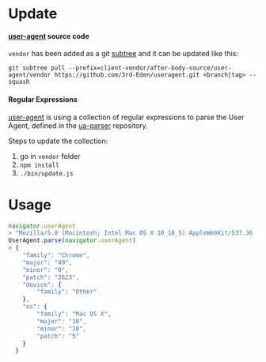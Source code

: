 Update
======

#### [user-agent][ua] source code


`vendor` has been added as a git [subtree][subtree] and it can be updated like this:
```
git subtree pull --prefix=client-vendor/after-body-source/user-agent/vendor https://github.com/3rd-Eden/useragent.git <branch|tag> --squash
```

#### Regular Expressions

[user-agent][ua] is using a collection of regular expressions to parse the User Agent, defined in the [ua-parser][ua-parser] repository.

Steps to update the collection:
 
1. go in `vendor` folder
2. `npm install`
3. `./bin/update.js`


  [ua]: https://github.com/3rd-Eden/useragent
  [ua-parser]: https://github.com/ua-parser/uap-core
  [subtree]: https://developer.atlassian.com/blog/2015/05/the-power-of-git-subtree/


Usage
=====

```js
navigator.userAgent
> "Mozilla/5.0 (Macintosh; Intel Mac OS X 10_10_5) AppleWebKit/537.36 (KHTML, like Gecko) Chrome/49.0.2623.87 Safari/537.36"
UserAgent.parse(navigator.userAgent)
> {
  	"family": "Chrome",
  	"major": "49",
  	"minor": "0",
  	"patch": "2623",
  	"device": {
  		"family": "Other"
  	},
  	"os": {
  		"family": "Mac OS X",
  		"major": "10",
  		"minor": "10",
  		"patch": "5"
  	}
  }
```
